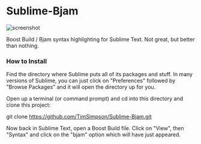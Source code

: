 Sublime-Bjam
============

![screenshot](http://border-town.com/public/images/posts/2013/bjamSublime.png)

Boost Build / Bjam syntax highlighting for Sublime Text.
Not great, but better than nothing.

### How to Install ###

Find the directory where Sublime puts all of its packages and stuff. In many versions of Sublime, you can just click on "Preferences" followed by "Browse Packages" and it will open the directory up for you.

Open up a terminal (or command prompt) and cd into this directory and clone this project:

git clone https://github.com/TimSimpson/Sublime-Bjam.git

Now back in Sublime Text, open a Boost Build file. Click on "View", then "Syntax" and click on the "bjam" option which will have just appeared.
